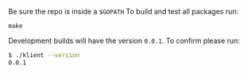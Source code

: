 Be sure the repo is inside a `$GOPATH`
To build and test all packages run:

`make`

Development builds will have the version `0.0.1`. To confirm please run:

```sh
$ ./klient --version
0.0.1
```

